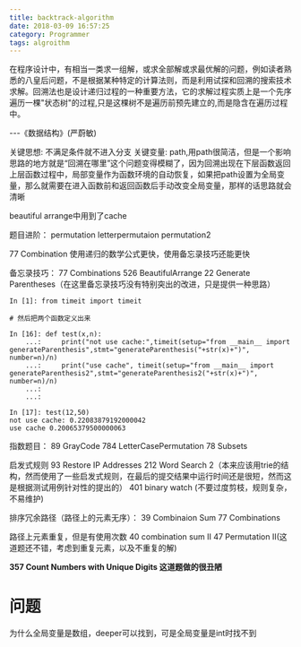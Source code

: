 ```yaml
---
title: backtrack-algorithm
date: 2018-03-09 16:57:25
category: Programmer
tags: algroithm
---
```


在程序设计中，有相当一类求一组解，或求全部解或求最优解的问题，例如读者熟悉的八皇后问题，不是根据某种特定的计算法则，而是利用试探和回溯的搜索技术求解。回溯法也是设计递归过程的一种重要方法，它的求解过程实质上是一个先序遍历一棵"状态树"的过程,只是这棵树不是遍历前预先建立的,而是隐含在遍历过程中。

---《数据结构》(严蔚敏)

关键思想: 不满足条件就不进入分支
关键变量: path,用path很简洁，但是一个影响思路的地方就是“回溯在哪里”这个问题变得模糊了，因为回溯出现在下层函数返回上层函数过程中，局部变量作为函数环境的自动恢复，如果把path设置为全局变量，那么就需要在进入函数前和返回函数后手动改变全局变量，那样的话思路就会清晰

beautiful arrange中用到了cache

题目进阶：
permutation
letterpermutaion
permutation2



77 Combination 使用递归的数学公式更快，使用备忘录技巧还能更快

备忘录技巧：
77 Combinations
526 BeautifulArrange
22 Generate Parentheses（在这里备忘录技巧没有特别突出的改进，只是提供一种思路）
```
In [1]: from timeit import timeit

# 然后把两个函数定义出来

In [16]: def test(x,n):
    ...:     print("not use cache:",timeit(setup="from __main__ import generateParenthesis",stmt="generateParenthesis("+str(x)+")", number=n)/n)
    ...:     print("use cache", timeit(setup="from __main__ import generateParenthesis2",stmt="generateParenthesis2("+str(x)+")", number=n)/n)
    ...:     
    ...:     

In [17]: test(12,50)
not use cache: 0.22083879192000042
use cache 0.20065379500000063

```

指数题目：
89 GrayCode
784 LetterCasePermutation
78 Subsets

启发式规则
93 Restore IP Addresses
212 Word Search 2（本来应该用trie的结构，然而使用了一些启发式规则，在最后的提交结果中运行时间还是很短，然而这是根据测试用例针对性的提出的）
401 binary watch (不要过度剪枝，规则复杂，不易维护)


排序冗余路径（路径上的元素无序）：
39 Combinaion Sum
77 Combinations

路径上元素重复，但是有使用次数
40 combination sum II
47 Permutation II(这道题还不错，考虑到重复元素，以及不重复的解)



**357 Count Numbers with Unique Digits 这道题做的很丑陋**


# 问题
为什么全局变量是数组，deeper可以找到，可是全局变量是int时找不到
